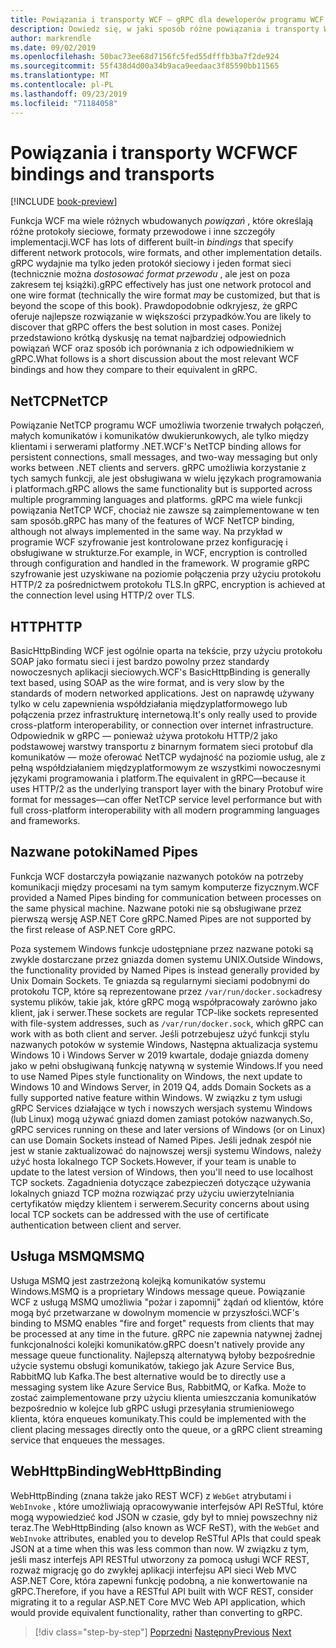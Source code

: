 ```yaml
---
title: Powiązania i transporty WCF — gRPC dla deweloperów programu WCF
description: Dowiedz się, w jaki sposób różne powiązania i transporty WCF są porównywane z gRPC.
author: markrendle
ms.date: 09/02/2019
ms.openlocfilehash: 50bac73ee68d7156fc5fed55dfffb3ba7f2de924
ms.sourcegitcommit: 55f438d4d00a34b9aca9eedaac3f85590bb11565
ms.translationtype: MT
ms.contentlocale: pl-PL
ms.lasthandoff: 09/23/2019
ms.locfileid: "71184058"
---
```

# <a name="wcf-bindings-and-transports"></a><span data-ttu-id="2962d-103">Powiązania i transporty WCF</span><span class="sxs-lookup"><span data-stu-id="2962d-103">WCF bindings and transports</span></span>

[!INCLUDE [book-preview](../../../includes/book-preview.md)]

<span data-ttu-id="2962d-104">Funkcja WCF ma wiele różnych wbudowanych *powiązań* , które określają różne protokoły sieciowe, formaty przewodowe i inne szczegóły implementacji.</span><span class="sxs-lookup"><span data-stu-id="2962d-104">WCF has lots of different built-in *bindings* that specify different network protocols, wire formats, and other implementation details.</span></span> <span data-ttu-id="2962d-105">gRPC wydajnie ma tylko jeden protokół sieciowy i jeden format sieci (technicznie można *dostosować format przewodu* , ale jest on poza zakresem tej książki).</span><span class="sxs-lookup"><span data-stu-id="2962d-105">gRPC effectively has just one network protocol and one wire format (technically the wire format *may* be customized, but that is beyond the scope of this book).</span></span> <span data-ttu-id="2962d-106">Prawdopodobnie odkryjesz, że gRPC oferuje najlepsze rozwiązanie w większości przypadków.</span><span class="sxs-lookup"><span data-stu-id="2962d-106">You are likely to discover that gRPC offers the best solution in most cases.</span></span> <span data-ttu-id="2962d-107">Poniżej przedstawiono krótką dyskusję na temat najbardziej odpowiednich powiązań WCF oraz sposób ich porównania z ich odpowiednikiem w gRPC.</span><span class="sxs-lookup"><span data-stu-id="2962d-107">What follows is a short discussion about the most relevant WCF bindings and how they compare to their equivalent in gRPC.</span></span>

## <a name="nettcp"></a><span data-ttu-id="2962d-108">NetTCP</span><span class="sxs-lookup"><span data-stu-id="2962d-108">NetTCP</span></span>

<span data-ttu-id="2962d-109">Powiązanie NetTCP programu WCF umożliwia tworzenie trwałych połączeń, małych komunikatów i komunikatów dwukierunkowych, ale tylko między klientami i serwerami platformy .NET.</span><span class="sxs-lookup"><span data-stu-id="2962d-109">WCF's NetTCP binding allows for persistent connections, small messages, and two-way messaging but only works between .NET clients and servers.</span></span> <span data-ttu-id="2962d-110">gRPC umożliwia korzystanie z tych samych funkcji, ale jest obsługiwana w wielu językach programowania i platformach.</span><span class="sxs-lookup"><span data-stu-id="2962d-110">gRPC allows the same functionality but is supported across multiple programming languages and platforms.</span></span> <span data-ttu-id="2962d-111">gRPC ma wiele funkcji powiązania NetTCP WCF, chociaż nie zawsze są zaimplementowane w ten sam sposób.</span><span class="sxs-lookup"><span data-stu-id="2962d-111">gRPC has many of the features of WCF NetTCP binding, although not always implemented in the same way.</span></span> <span data-ttu-id="2962d-112">Na przykład w programie WCF szyfrowanie jest kontrolowane przez konfigurację i obsługiwane w strukturze.</span><span class="sxs-lookup"><span data-stu-id="2962d-112">For example, in WCF, encryption is controlled through configuration and handled in the framework.</span></span> <span data-ttu-id="2962d-113">W programie gRPC szyfrowanie jest uzyskiwane na poziomie połączenia przy użyciu protokołu HTTP/2 za pośrednictwem protokołu TLS.</span><span class="sxs-lookup"><span data-stu-id="2962d-113">In gRPC, encryption is achieved at the connection level using HTTP/2 over TLS.</span></span>

## <a name="http"></a><span data-ttu-id="2962d-114">HTTP</span><span class="sxs-lookup"><span data-stu-id="2962d-114">HTTP</span></span>

<span data-ttu-id="2962d-115">BasicHttpBinding WCF jest ogólnie oparta na tekście, przy użyciu protokołu SOAP jako formatu sieci i jest bardzo powolny przez standardy nowoczesnych aplikacji sieciowych.</span><span class="sxs-lookup"><span data-stu-id="2962d-115">WCF's BasicHttpBinding is generally text based, using SOAP as the wire format, and is very slow by the standards of modern networked applications.</span></span> <span data-ttu-id="2962d-116">Jest on naprawdę używany tylko w celu zapewnienia współdziałania międzyplatformowego lub połączenia przez infrastrukturę internetową.</span><span class="sxs-lookup"><span data-stu-id="2962d-116">It's only really used to provide cross-platform interoperability, or connection over internet infrastructure.</span></span> <span data-ttu-id="2962d-117">Odpowiednik w gRPC — ponieważ używa protokołu HTTP/2 jako podstawowej warstwy transportu z binarnym formatem sieci protobuf dla komunikatów — może oferować NetTCP wydajność na poziomie usług, ale z pełną współdziałaniem międzyplatformowym ze wszystkimi nowoczesnymi językami programowania i platform.</span><span class="sxs-lookup"><span data-stu-id="2962d-117">The equivalent in gRPC—because it uses HTTP/2 as the underlying transport layer with the binary Protobuf wire format for messages—can offer NetTCP service level performance but with full cross-platform interoperability with all modern programming languages and frameworks.</span></span>

## <a name="named-pipes"></a><span data-ttu-id="2962d-118">Nazwane potoki</span><span class="sxs-lookup"><span data-stu-id="2962d-118">Named Pipes</span></span>

<span data-ttu-id="2962d-119">Funkcja WCF dostarczyła powiązanie nazwanych potoków na potrzeby komunikacji między procesami na tym samym komputerze fizycznym.</span><span class="sxs-lookup"><span data-stu-id="2962d-119">WCF provided a Named Pipes binding for communication between processes on the same physical machine.</span></span> <span data-ttu-id="2962d-120">Nazwane potoki nie są obsługiwane przez pierwszą wersję ASP.NET Core gRPC.</span><span class="sxs-lookup"><span data-stu-id="2962d-120">Named Pipes are not supported by the first release of ASP.NET Core gRPC.</span></span>

<span data-ttu-id="2962d-121">Poza systemem Windows funkcje udostępniane przez nazwane potoki są zwykle dostarczane przez gniazda domen systemu UNIX.</span><span class="sxs-lookup"><span data-stu-id="2962d-121">Outside Windows, the functionality provided by Named Pipes is instead generally provided by Unix Domain Sockets.</span></span> <span data-ttu-id="2962d-122">Te gniazda są regularnymi sieciami podobnymi do protokołu TCP, które są reprezentowane przez `/var/run/docker.sock`adresy systemu plików, takie jak, które gRPC mogą współpracowały zarówno jako klient, jak i serwer.</span><span class="sxs-lookup"><span data-stu-id="2962d-122">These sockets are regular TCP-like sockets represented with file-system addresses, such as `/var/run/docker.sock`, which gRPC can work with as both client and server.</span></span> <span data-ttu-id="2962d-123">Jeśli potrzebujesz użyć funkcji stylu nazwanych potoków w systemie Windows, Następna aktualizacja systemu Windows 10 i Windows Server w 2019 kwartale, dodaje gniazda domeny jako w pełni obsługiwaną funkcję natywną w systemie Windows.</span><span class="sxs-lookup"><span data-stu-id="2962d-123">If you need to use Named Pipes style functionality on Windows, the next update to Windows 10 and Windows Server, in 2019 Q4, adds Domain Sockets as a fully supported native feature within Windows.</span></span> <span data-ttu-id="2962d-124">W związku z tym usługi gRPC Services działające w tych i nowszych wersjach systemu Windows (lub Linux) mogą używać gniazd domen zamiast potoków nazwanych.</span><span class="sxs-lookup"><span data-stu-id="2962d-124">So, gRPC services running on these and later versions of Windows (or on Linux) can use Domain Sockets instead of Named Pipes.</span></span> <span data-ttu-id="2962d-125">Jeśli jednak zespół nie jest w stanie zaktualizować do najnowszej wersji systemu Windows, należy użyć hosta lokalnego TCP Sockets.</span><span class="sxs-lookup"><span data-stu-id="2962d-125">However, if your team is unable to update to the latest version of Windows, then you'll need to use localhost TCP sockets.</span></span> <span data-ttu-id="2962d-126">Zagadnienia dotyczące zabezpieczeń dotyczące używania lokalnych gniazd TCP można rozwiązać przy użyciu uwierzytelniania certyfikatów między klientem i serwerem.</span><span class="sxs-lookup"><span data-stu-id="2962d-126">Security concerns about using local TCP sockets can be addressed with the use of certificate authentication between client and server.</span></span>

## <a name="msmq"></a><span data-ttu-id="2962d-127">Usługa MSMQ</span><span class="sxs-lookup"><span data-stu-id="2962d-127">MSMQ</span></span>

<span data-ttu-id="2962d-128">Usługa MSMQ jest zastrzeżoną kolejką komunikatów systemu Windows.</span><span class="sxs-lookup"><span data-stu-id="2962d-128">MSMQ is a proprietary Windows message queue.</span></span> <span data-ttu-id="2962d-129">Powiązanie WCF z usługą MSMQ umożliwia "pożar i zapomnij" żądań od klientów, które mogą być przetwarzane w dowolnym momencie w przyszłości.</span><span class="sxs-lookup"><span data-stu-id="2962d-129">WCF's binding to MSMQ enables "fire and forget" requests from clients that may be processed at any time in the future.</span></span> <span data-ttu-id="2962d-130">gRPC nie zapewnia natywnej żadnej funkcjonalności kolejki komunikatów.</span><span class="sxs-lookup"><span data-stu-id="2962d-130">gRPC doesn't natively provide any message queue functionality.</span></span> <span data-ttu-id="2962d-131">Najlepszą alternatywą byłoby bezpośrednie użycie systemu obsługi komunikatów, takiego jak Azure Service Bus, RabbitMQ lub Kafka.</span><span class="sxs-lookup"><span data-stu-id="2962d-131">The best alternative would be to directly use a messaging system like Azure Service Bus, RabbitMQ, or Kafka.</span></span> <span data-ttu-id="2962d-132">Może to zostać zaimplementowane przy użyciu klienta umieszczania komunikatów bezpośrednio w kolejce lub gRPC usługi przesyłania strumieniowego klienta, która enqueues komunikaty.</span><span class="sxs-lookup"><span data-stu-id="2962d-132">This could be implemented with the client placing messages directly onto the queue, or a gRPC client streaming service that enqueues the messages.</span></span>

## <a name="webhttpbinding"></a><span data-ttu-id="2962d-133">WebHttpBinding</span><span class="sxs-lookup"><span data-stu-id="2962d-133">WebHttpBinding</span></span>

<span data-ttu-id="2962d-134">WebHttpBinding (znana także jako REST WCF) z `WebGet` atrybutami i `WebInvoke` , które umożliwiają opracowywanie interfejsów API ReSTful, które mogą wypowiedzieć kod JSON w czasie, gdy był to mniej powszechny niż teraz.</span><span class="sxs-lookup"><span data-stu-id="2962d-134">The WebHttpBinding (also known as WCF ReST), with the `WebGet` and `WebInvoke` attributes, enabled you to develop ReSTful APIs that could speak JSON at a time when this was less common than now.</span></span> <span data-ttu-id="2962d-135">W związku z tym, jeśli masz interfejs API RESTful utworzony za pomocą usługi WCF REST, rozważ migrację go do zwykłej aplikacji interfejsu API sieci Web MVC ASP.NET Core, która zapewni funkcję podobną, a nie konwertowanie na gRPC.</span><span class="sxs-lookup"><span data-stu-id="2962d-135">Therefore, if you have a RESTful API built with WCF REST, consider migrating it to a regular ASP.NET Core MVC Web API application, which would provide equivalent functionality, rather than converting to gRPC.</span></span>

>[!div class="step-by-step"]
><span data-ttu-id="2962d-136">[Poprzedni](wcf-endpoints-grpc-methods.md)
>[Następny](rpc-types.md)</span><span class="sxs-lookup"><span data-stu-id="2962d-136">[Previous](wcf-endpoints-grpc-methods.md)
[Next](rpc-types.md)</span></span>

